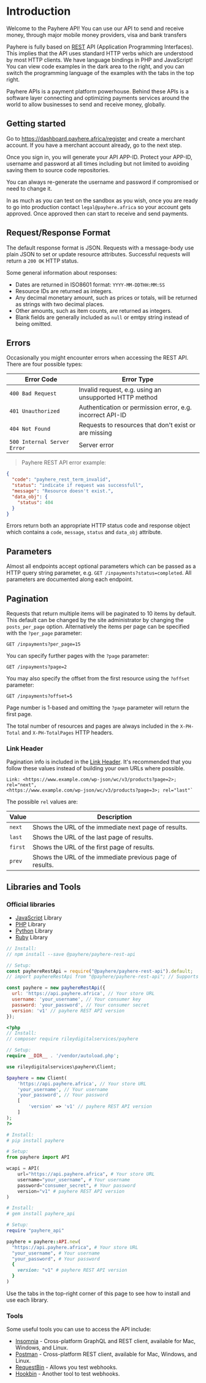 # Introduction #

Welcome to the Payhere API! You can use our API to send and receive money, through major mobile money providers, visa and bank transfers

Payhere is fully based on [REST](http://en.wikipedia.org/wiki/Representational_State_Transfer) API  (Application Programming Interfaces). This implies that the API uses standard HTTP verbs which are understood by most HTTP clients. We have language bindings in PHP and JavaScript! You can view code examples in the dark area to the right, and you can switch the programming language of the examples with the tabs in the top right.

Payhere APIs is a payment platform powerhouse. Behind these APIs is a software layer connecting and optimizing payments services around the world to allow businesses to send and receive money, globally.

## Getting started ##

Go to https://dashboard.payhere.africa/register and create a merchant account. If you have a merchant account already, go to the next step.

Once you sign in, you will generate your API APP-ID. Protect your APP-ID, username and password at all times including but not limited to avoiding saving them to source code repositories.

You can always re-generate the username and password if compromised or need to change it.

In as much as you can test on the sandbox as you wish, once you are ready to go into production contact `legal@payhere.africa` so your account gets approved. Once approved then can start to receive and send payments.

## Request/Response Format ##

The default response format is JSON. Requests with a message-body use plain JSON to set or update resource attributes. Successful requests will return a `200 OK` HTTP status.

Some general information about responses:

* Dates are returned in ISO8601 format: `YYYY-MM-DDTHH:MM:SS`
* Resource IDs are returned as integers.
* Any decimal monetary amount, such as prices or totals, will be returned as strings with two decimal places.
* Other amounts, such as item counts, are returned as integers.
* Blank fields are generally included as `null` or emtpy string instead of being omitted.

## Errors ##

Occasionally you might encounter errors when accessing the REST API. There are four possible types:

| Error Code                  | Error Type                                                  |
|-----------------------------|-------------------------------------------------------------|
| `400 Bad Request`           | Invalid request, e.g. using an unsupported HTTP method      |
| `401 Unauthorized`          | Authentication or permission error, e.g. incorrect API-ID |
| `404 Not Found`             | Requests to resources that don't exist or are missing       |
| `500 Internal Server Error` | Server error                                                |

> Payhere REST API error example:

```json
{
  "code": "payhere_rest_term_invalid",
  "status": "indicate if request was successfull",
  "message": "Resource doesn't exist.",
  "data_obj": {
    "status": 404
  }
}
```

Errors return both an appropriate HTTP status code and response object which contains a `code`, `message`, `status` and `data_obj` attribute.

## Parameters ##

Almost all endpoints accept optional parameters which can be passed as a HTTP query string parameter, e.g. `GET /inpayments?status=completed`. All parameters are documented along each endpoint.

## Pagination ##

Requests that return multiple items will be paginated to 10 items by default. This default can be changed by the site administrator by changing the `posts_per_page` option. Alternatively the items per page can be specified with the `?per_page` parameter:

`GET /inpayments?per_page=15`

You can specify further pages with the `?page` parameter:

`GET /inpayments?page=2`

You may also specify the offset from the first resource using the `?offset` parameter:

`GET /inpayments?offset=5`

Page number is 1-based and omitting the `?page` parameter will return the first page.

The total number of resources and pages are always included in the `X-PH-Total` and `X-PH-TotalPages` HTTP headers.

### Link Header ###

Pagination info is included in the [Link Header](http://tools.ietf.org/html/rfc5988). It's recommended that you follow these values instead of building your own URLs where possible.

```
Link: <https://www.example.com/wp-json/wc/v3/products?page=2>; rel="next",
<https://www.example.com/wp-json/wc/v3/products?page=3>; rel="last"`
```

The possible `rel` values are:

|  Value  |                       Description                        |
|---------|----------------------------------------------------------|
| `next`  | Shows the URL of the immediate next page of results.     |
| `last`  | Shows the URL of the last page of results.               |
| `first` | Shows the URL of the first page of results.              |
| `prev`  | Shows the URL of the immediate previous page of results. |

## Libraries and Tools ##

### Official libraries ###

- [JavaScript](https://www.npmjs.com/package/@payhere/payhere-rest-api) Library
- [PHP](https://packagist.org/packages/rileydigitalservices/payhere) Library
- [Python](https://pypi.python.org/pypi/payhere) Library
- [Ruby](https://rubygems.org/gems/payhere_api) Library

```javascript
// Install:
// npm install --save @payhere/payhere-rest-api

// Setup:
const payhereRestApi = require("@payhere/payhere-rest-api").default;
// import payhereRestApi from "@payhere/payhere-rest-api"; // Supports ESM

const payhere = new payhereRestApi({
  url: 'https://api.payhere.africa', // Your store URL
  username: 'your_username', // Your consumer key
  password: 'your_password', // Your consumer secret
  version: 'v1' // payhere REST API version
});
```

```php
<?php
// Install:
// composer require rileydigitalservices/payhere

// Setup:
require __DIR__ . '/vendor/autoload.php';

use rileydigitalservices\payhere\Client;

$payhere = new Client(
    'https://api.payhere.africa', // Your store URL
    'your_username', // Your username
    'your_password', // Your password
    [
        'version' => 'v1' // payhere REST API version
    ]
);
?>
```

```python
# Install:
# pip install payhere

# Setup:
from payhere import API

wcapi = API(
    url="https://api.payhere.africa", # Your store URL
    username="your_username", # Your username
    password="consumer_secret", # Your password
    version="v1" # payhere REST API version
)
```

```ruby
# Install:
# gem install payhere_api

# Setup:
require "payhere_api"

payhere = payhere::API.new(
  "https://api.payhere.africa", # Your store URL
  "your_username", # Your username
  "your_password", # Your password
  {
    version: "v1" # payhere REST API version
  }
)
```

<aside class="notice">
	Use the tabs in the top-right corner of this page to see how to install and use each library.
</aside>

### Tools ###

Some useful tools you can use to access the API include:

- [Insomnia](https://insomnia.rest) - Cross-platform GraphQL and REST client, available for Mac, Windows, and Linux.
- [Postman](https://www.getpostman.com/) - Cross-platform REST client, available for Mac, Windows, and Linux.
- [RequestBin](https://requestbin.com) - Allows you test webhooks.
- [Hookbin](https://hookbin.com/) - Another tool to test webhooks.